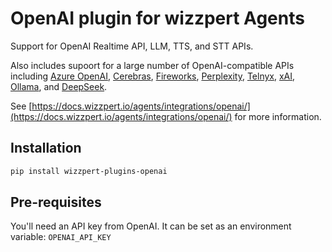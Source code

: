 # OpenAI plugin for wizzpert Agents

Support for OpenAI Realtime API, LLM, TTS, and STT APIs.

Also includes supoort for a large number of OpenAI-compatible APIs including [Azure OpenAI](https://docs.wizzpert.io/agents/integrations/llm/azure-openai/), [Cerebras](https://docs.wizzpert.io/agents/integrations/cerebras/), [Fireworks](https://docs.wizzpert.io/agents/integrations/llm/fireworks/), [Perplexity](https://docs.wizzpert.io/agents/integrations/llm/perplexity/), [Telnyx](https://docs.wizzpert.io/agents/integrations/llm/telnyx/), [xAI](https://docs.wizzpert.io/agents/integrations/llm/xai/), [Ollama](https://docs.wizzpert.io/agents/integrations/llm/ollama/), and [DeepSeek](https://docs.wizzpert.io/agents/integrations/llm/deepseek/).

See [https://docs.wizzpert.io/agents/integrations/openai/](https://docs.wizzpert.io/agents/integrations/openai/) for more information.

## Installation

```bash
pip install wizzpert-plugins-openai
```

## Pre-requisites

You'll need an API key from OpenAI. It can be set as an environment variable: `OPENAI_API_KEY`
